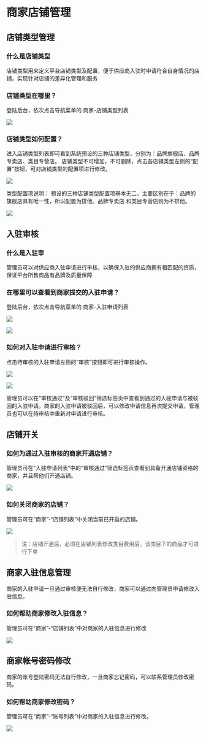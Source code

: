 # 商家店铺管理


## 店铺类型管理

### 什么是店铺类型

店铺类型用来定义平台店铺类型及配置，便于供应商入驻时申请符合自身情况的店铺，实现针对店铺的差异化管理和服务

### 店铺类型在哪里？

登陆后台，依次点击导航菜单的 商家-店铺类型列表

![](images/1.png)

### 店铺类型如何配置？

进入店铺类型列表即可看到系统预设的三种店铺类型，分别为：品牌旗舰店、品牌专卖店、类目专营店。
店铺类型不可增加，不可删除，点击各店铺类型左侧的“配置”按钮，可对店铺类型的配置项进行修改。

![](images/2.png)

类型配置项说明：
预设的三种店铺类型配置项基本无二，主要区别在于：品牌的旗舰店具有唯一性，所以配置为排他。品牌专卖店
和类目专营店则为不排他。

![](images/3.png)

## 入驻审核

### 什么是入驻审

管理员可以对供应商入驻申请进行审核，以确保入驻的供应商拥有相匹配的资质，保证平台所售商品有品牌及质量保障

### 在哪里可以查看到商家提交的入驻申请？

登陆后台，依次点击导航菜单的 商家-入驻申请列表

![](images/4.png)

![](images/5.png)


### 如何对入驻申请进行审核？

点击待审核的入驻申请左侧的“审核”按钮即可进行审核操作。

![](images/6.png)

![](images/7.png)

管理员可以在“审核通过”及“审核驳回”筛选标签页中查看到通过的入驻申请与被驳回的入驻申请。商家的入驻申请被驳回后，可以修改申请信息再次提交申请，管理员也可以在待审核中重新对申请进行审核。

## 店铺开关

### 如何为通过入驻审核的商家开通店铺？

管理员可在“入驻申请列表”中的“审核通过”筛选标签页查看到具备开通店铺资格的商家，并且帮他们开通店铺。

![](images/8.png)

### 如何关闭商家的店铺？

管理员可在“商家”-“店铺列表”中关闭当前已开启的店铺。

![](images/9.png)

> 注：店铺开通后，必须在店铺列表修改类目费用后，该类目下的商品才可进行下单

## 商家入驻信息管理

商家的入驻申请一旦通过审核便无法自行修改，商家可以通过向管理员申请修改入驻信息。

### 如何帮助商家修改入驻信息？

管理员可在“商家”-“店铺列表”中对商家的入驻信息进行修改

![](images/10.png)
 
## 商家帐号密码修改

商家的账号登陆密码无法自行修改，一旦商家忘记密码，可以联系管理员修改密码。

### 如何帮助商家修改密码？

管理员可在“商家”-“账号列表”中对商家的入驻信息进行修改。

![](images/11.png)
